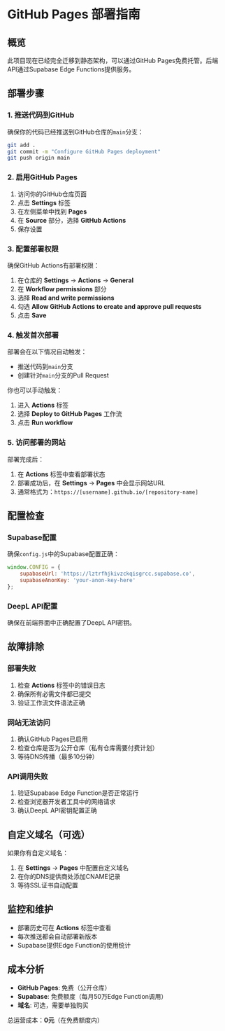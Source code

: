 # GitHub Pages 部署指南

## 概览

此项目现在已经完全迁移到静态架构，可以通过GitHub Pages免费托管。后端API通过Supabase Edge Functions提供服务。

## 部署步骤

### 1. 推送代码到GitHub

确保你的代码已经推送到GitHub仓库的`main`分支：

```bash
git add .
git commit -m "Configure GitHub Pages deployment"
git push origin main
```

### 2. 启用GitHub Pages

1. 访问你的GitHub仓库页面
2. 点击 **Settings** 标签
3. 在左侧菜单中找到 **Pages**
4. 在 **Source** 部分，选择 **GitHub Actions**
5. 保存设置

### 3. 配置部署权限

确保GitHub Actions有部署权限：

1. 在仓库的 **Settings** → **Actions** → **General**
2. 在 **Workflow permissions** 部分
3. 选择 **Read and write permissions**
4. 勾选 **Allow GitHub Actions to create and approve pull requests**
5. 点击 **Save**

### 4. 触发首次部署

部署会在以下情况自动触发：
- 推送代码到`main`分支
- 创建针对`main`分支的Pull Request

你也可以手动触发：
1. 进入 **Actions** 标签
2. 选择 **Deploy to GitHub Pages** 工作流
3. 点击 **Run workflow**

### 5. 访问部署的网站

部署完成后：
1. 在 **Actions** 标签中查看部署状态
2. 部署成功后，在 **Settings** → **Pages** 中会显示网站URL
3. 通常格式为：`https://[username].github.io/[repository-name]`

## 配置检查

### Supabase配置

确保`config.js`中的Supabase配置正确：

```javascript
window.CONFIG = {
    supabaseUrl: 'https://lztrfhjkivzckqisgrcc.supabase.co',
    supabaseAnonKey: 'your-anon-key-here'
};
```

### DeepL API配置

确保在前端界面中正确配置了DeepL API密钥。

## 故障排除

### 部署失败

1. 检查 **Actions** 标签中的错误日志
2. 确保所有必需文件都已提交
3. 验证工作流文件语法正确

### 网站无法访问

1. 确认GitHub Pages已启用
2. 检查仓库是否为公开仓库（私有仓库需要付费计划）
3. 等待DNS传播（最多10分钟）

### API调用失败

1. 验证Supabase Edge Function是否正常运行
2. 检查浏览器开发者工具中的网络请求
3. 确认DeepL API密钥配置正确

## 自定义域名（可选）

如果你有自定义域名：

1. 在 **Settings** → **Pages** 中配置自定义域名
2. 在你的DNS提供商处添加CNAME记录
3. 等待SSL证书自动配置

## 监控和维护

- 部署历史可在 **Actions** 标签中查看
- 每次推送都会自动部署新版本
- Supabase提供Edge Function的使用统计

## 成本分析

- **GitHub Pages**: 免费（公开仓库）
- **Supabase**: 免费额度（每月50万Edge Function调用）
- **域名**: 可选，需要单独购买

总运营成本：**0元**（在免费额度内） 